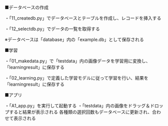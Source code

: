 ■データベースの作成

・「11_createdb.py」でデータベースとテーブルを作成し、レコードを挿入する

・「12_selectdb.py」でデータの一覧を取得する

※データベースは「database」内の「example.db」として保存される

■学習

・「01_makedata.py」で「testdata」内の画像データを学習用に変換し、「learningresult」に保存する

・「02_learning.py」で定義した学習モデルに従って学習を行い、結果を「learningresult」に保存する

■アプリ

・「A1_app.py」を実行して起動する
・「testdata」内の画像をドラッグ＆ドロップすると結果が表示される
  各種類の選択回数もデータベースに更新され、合わせて表示される
